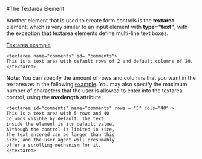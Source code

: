 #The Textarea Element

Another element that is used to create form controls is the **textarea** element, which is very similar to an input element
with **type="text"**, with the exception that textarea elements define multi-line text boxes.

<a href="archives/Class Htmls/form14.htm" target = "_blank">Textarea example</a>

~~~
<textarea name="comments" id= "comments">
This is a text area with default rows of 2 and default columns of 20.
</textarea>
~~~

**Note**: You can specify the amount of rows and columns that you want in the textarea as in the following 
<a href="archives/Class Htmls/form15.htm" target = "_blank"> example</a>. You may also specify the maximum number of characters that the user is allowed to enter into the textarea control, using the **maxlength** attribute.

~~~
<textarea id="comments" name="comments" rows = "5" cols="40" >
This is a text area with 5 rows and 40
columns visible by default. The text
inside the element is its default value.
Although the control is limited in size,
the text entered can be larger than this
size, and the user agent will presumably
offer a scrolling mechanism for it.
</textarea>
~~~
